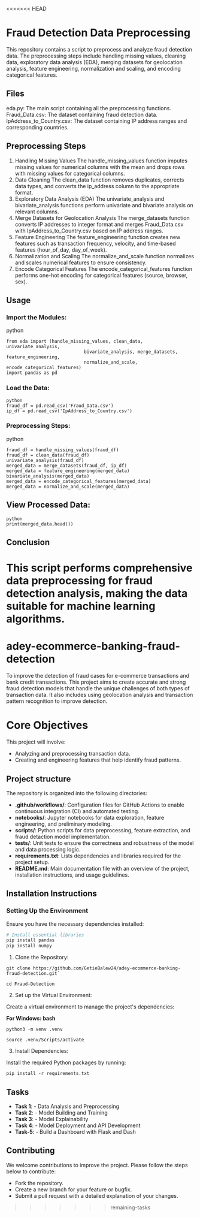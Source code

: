 <<<<<<< HEAD
# Fraud Detection Data Preprocessing
This repository contains a script to preprocess and analyze fraud detection data. The preprocessing steps include handling missing values, cleaning data, exploratory data analysis (EDA), merging datasets for geolocation analysis, feature engineering, normalization and scaling, and encoding categorical features.

## Files
eda.py: The main script containing all the preprocessing functions.
Fraud_Data.csv: The dataset containing fraud detection data.
IpAddress_to_Country.csv: The dataset containing IP address ranges and corresponding countries.
## Preprocessing Steps
1. Handling Missing Values
The handle_missing_values function imputes missing values for numerical columns with the mean and drops rows with missing values for categorical columns.
2. Data Cleaning
The clean_data function removes duplicates, corrects data types, and converts the ip_address column to the appropriate format.
3. Exploratory Data Analysis (EDA)
The univariate_analysis and bivariate_analysis functions perform univariate and bivariate analysis on relevant columns.
4. Merge Datasets for Geolocation Analysis
The merge_datasets function converts IP addresses to integer format and merges Fraud_Data.csv with IpAddress_to_Country.csv based on IP address ranges.
5. Feature Engineering
The feature_engineering function creates new features such as transaction frequency, velocity, and time-based features (hour_of_day, day_of_week).
6. Normalization and Scaling
The normalize_and_scale function normalizes and scales numerical features to ensure consistency.
7. Encode Categorical Features
The encode_categorical_features function performs one-hot encoding for categorical features (source, browser, sex).
## Usage

### Import the Modules:

python
```
from eda import (handle_missing_values, clean_data, univariate_analysis, 
                             bivariate_analysis, merge_datasets, feature_engineering, 
                             normalize_and_scale, encode_categorical_features)
import pandas as pd
```

### Load the Data:
```
python
fraud_df = pd.read_csv('Fraud_Data.csv')
ip_df = pd.read_csv('IpAddress_to_Country.csv')
```
### Preprocessing Steps:

python
```
fraud_df = handle_missing_values(fraud_df)
fraud_df = clean_data(fraud_df)
univariate_analysis(fraud_df)
merged_data = merge_datasets(fraud_df, ip_df)
merged_data = feature_engineering(merged_data)
bivariate_analysis(merged_data)
merged_data = encode_categorical_features(merged_data)
merged_data = normalize_and_scale(merged_data)
```
## View Processed Data:
```
python
print(merged_data.head())
```

## Conclusion
This script performs comprehensive data preprocessing for fraud detection analysis, making the data suitable for machine learning algorithms.
=======
# adey-ecommerce-banking-fraud-detection
To improve the detection of fraud cases for e-commerce transactions and bank credit transactions. This project aims to create accurate and strong fraud detection models that handle the unique challenges of both types of transaction data. It also includes using geolocation analysis and transaction pattern recognition to improve detection.
# Core Objectives
This project will involve:
- Analyzing and preprocessing transaction data.
- Creating and engineering features that help identify fraud patterns.
## Project structure
The repository is organized into the following directories:
- **.github/workflows/**: Configuration files for GitHub Actions to enable continuous integration (CI) and automated testing.
- **notebooks/**: Jupyter notebooks for data exploration, feature engineering, and preliminary modeling.
- **scripts/**: Python scripts for data preprocessing, feature extraction, and fraud detaction model implementation.
- **tests/**: Unit tests to ensure the correctness and robustness of the model and data processing logic.
- **requirements.txt**: Lists dependencies and libraries required for the project setup.
- **README.md**: Main documentation file with an overview of the project, installation instructions, and usage guidelines.
## Installation Instructions
### Setting Up the Environment
Ensure you have the necessary dependencies installed:
```bash
# Install essential libraries
pip install pandas
pip install numpy

```

1. Clone the Repository:
>>>>
    git clone https://github.com/GetieBalew24/adey-ecommerce-banking-fraud-detection.git`

    cd Fraud-Detection
>>>>

2. Set up the Virtual Environment:

Create a virtual environment to manage the project's dependencies:

**For Windows: bash**

>>>
    python3 -m venv .venv

    source .venv/Scripts/activate  
>>>


3. Install Dependencies:

Install the required Python packages by running:
>>>
    pip install -r requirements.txt
>>>
## Tasks

- **Task 1**: - Data Analysis and Preprocessing
- **Task 2**: - Model Building and Training 
- **Task 3**: - Model Explainability
- **Task 4**: - Model Deployment and API Development
- **Task-5**: - Build a Dashboard with Flask and Dash

## Contributing
 We welcome contributions to improve the project. Please follow the steps below to contribute:

- Fork the repository.
- Create a new branch for your feature or bugfix.
- Submit a pull request with a detailed explanation of your changes.
>>>>>>> remaining-tasks
